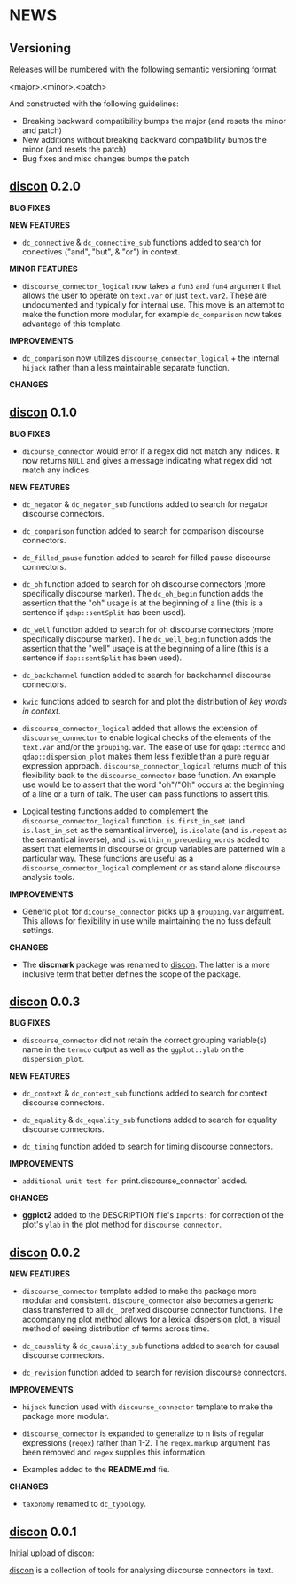 NEWS 
====

Versioning
----------

Releases will be numbered with the following semantic versioning format:

&lt;major&gt;.&lt;minor&gt;.&lt;patch&gt;

And constructed with the following guidelines:

* Breaking backward compatibility bumps the major (and resets the minor 
  and patch)
* New additions without breaking backward compatibility bumps the minor 
  (and resets the patch)
* Bug fixes and misc changes bumps the patch

 <a href="https://github.com/trinker/discon" target="_blank">discon</a> 0.2.0  
----------------------------------------------------------------

**BUG FIXES**

**NEW FEATURES**

* `dc_connective` & `dc_connective_sub` functions added to search for conectives
  ("and", "but", & "or") in context.

**MINOR FEATURES**

* `discourse_connector_logical` now takes a `fun3` and `fun4` argument that 
  allows the user to operate on `text.var` or just `text.var2`.  These are 
  undocumented and typically for internal use.  This move is an attempt to make
  the function more modular, for example `dc_comparison` now takes advantage of 
  this template.

**IMPROVEMENTS**

* `dc_comparison` now utilizes `discourse_connector_logical` + the internal 
  `hijack` rather than a less maintainable separate function.

**CHANGES**


 <a href="https://github.com/trinker/discon" target="_blank">discon</a> 0.1.0  
----------------------------------------------------------------

**BUG FIXES**

* `dicourse_connector` would error if a regex did not match any indices.  It now
  returns `NULL` and gives a message indicating what regex did not match any 
  indices.

**NEW FEATURES**

* `dc_negator` & `dc_negator_sub` functions added to search for negator discourse 
  connectors.

* `dc_comparison` function added to search for comparison discourse connectors.

* `dc_filled_pause` function added to search for filled pause discourse connectors.

* `dc_oh` function added to search for oh discourse connectors (more specifically 
  discourse marker).  The `dc_oh_begin` function adds the assertion that the "oh"
  usage is at the beginning of a line (this is a sentence if `qdap::sentSplit` has
  been used).

* `dc_well` function added to search for oh discourse connectors (more specifically 
  discourse marker).  The `dc_well_begin` function adds the assertion that the "well"
  usage is at the beginning of a line (this is a sentence if `dap::sentSplit` has
  been used).

* `dc_backchannel` function added to search for backchannel discourse connectors. 

* `kwic` functions added to search for  and plot the distribution of 
  *key words in context*.

* `discourse_connector_logical` added that allows the extension of 
  `discourse_connector` to enable logical checks of the elements of the 
  `text.var` and/or the `grouping.var`.  The ease of use for `qdap::termco` and 
  `qdap::dispersion_plot` makes them less flexible than a pure regular expression 
  approach.  `discourse_connector_logical` returns much of this flexibility
  back to the `discourse_connector` base function.  An example use would be to
  assert that the word "oh"/"Oh" occurs at the beginning of a line or a turn of
  talk.  The user can pass functions to assert this.

* Logical testing functions added to complement the `discourse_connector_logical`
  function.  `is.first_in_set` (and `is.last_in_set` as the semantical inverse), 
  `is.isolate` (and `is.repeat` as the semantical inverse), and 
  `is.within_n_preceding_words` added to assert that elements in discourse or 
  group variables are patterned win a particular way.  These functions are useful
  as a `discourse_connector_logical` complement or as stand alone discourse 
  analysis tools.

**IMPROVEMENTS**

* Generic `plot` for `dicourse_connector` picks up a `grouping.var` argument.
  This allows for flexibility in use while maintaining the no fuss default 
  settings.

**CHANGES**

* The **discmark** package was renamed to  <a href="https://github.com/trinker/discon" target="_blank">discon</a>.  The latter is a more 
  inclusive term that better defines the scope of the package.


 <a href="https://github.com/trinker/discon" target="_blank">discon</a> 0.0.3   
----------------------------------------------------------------

**BUG FIXES**

* `discourse_connector` did not retain the correct grouping variable(s) name in the
  `termco` output as well as the `ggplot::ylab` on the `dispersion_plot`.  

**NEW FEATURES**

* `dc_context` & `dc_context_sub` functions added to search for context discourse 
  connectors.

* `dc_equality` & `dc_equality_sub` functions added to search for equality 
  discourse connectors.

* `dc_timing` function added to search for timing discourse connectors.

**IMPROVEMENTS**

* `additional unit test for `print.discourse_connector` added.

**CHANGES**

* **ggplot2** added to the DESCRIPTION file's `Imports:` for correction of the 
  plot's `ylab` in the plot method for `discourse_connector`.



 <a href="https://github.com/trinker/discon" target="_blank">discon</a> 0.0.2   
----------------------------------------------------------------

**NEW FEATURES**

* `discourse_connector` template added to make the package more modular and 
  consistent.  `discoure_connector` also becomes a generic class transferred to all 
  `dc_` prefixed discourse connector functions.  The accompanying plot method 
  allows for a lexical dispersion plot, a visual method of seeing distribution of 
  terms across time.

* `dc_causality` & `dc_causality_sub` functions added to search for causal discourse 
  connectors.

* `dc_revision` function added to search for revision discourse connectors.

**IMPROVEMENTS**

* `hijack` function used with `discourse_connector` template to make the package 
  more modular.

* `discourse_connector` is expanded to generalize to n lists of regular expressions 
  (`regex`) rather than 1-2.  The `regex.markup` argument has been removed and
  `regex` supplies this information.

* Examples added to the **README.md** fie.

**CHANGES**

* `taxonomy` renamed to `dc_typology`.


 <a href="https://github.com/trinker/discon" target="_blank">discon</a> 0.0.1 
----------------------------------------------------------------

Initial upload of  <a href="https://github.com/trinker/discon" target="_blank">discon</a>:

 <a href="https://github.com/trinker/discon" target="_blank">discon</a> is a collection of tools for analysing discourse connectors in text. 
